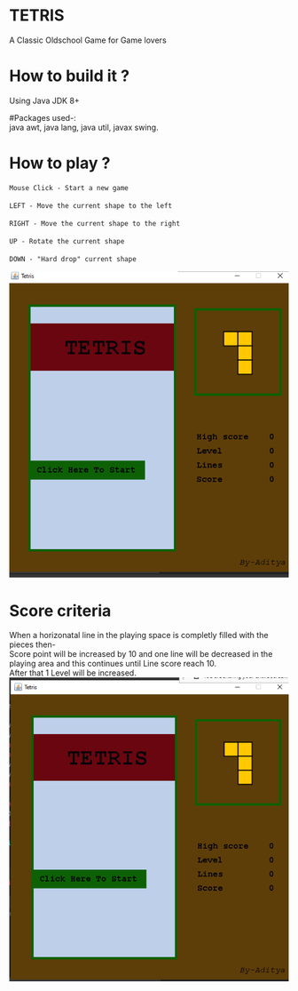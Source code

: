# TETRIS
A Classic Oldschool Game for Game lovers

# How to build it ?
Using Java JDK 8+

#Packages used-:  
 java awt,
 java lang,
 java util,
 javax swing.

# How to play ?

    Mouse Click - Start a new game

    LEFT - Move the current shape to the left

    RIGHT - Move the current shape to the right

    UP - Rotate the current shape

    DOWN - "Hard drop" current shape

![](IMAGE/image1.png)
# Score criteria
When a horizonatal line in the playing space is completly filled with the pieces then-  
Score point will be increased by 10 and one line will be decreased in the playing area and this continues until Line score reach 10.   
After that 1 Level will be increased.
![](IMAGE/image2.png)

